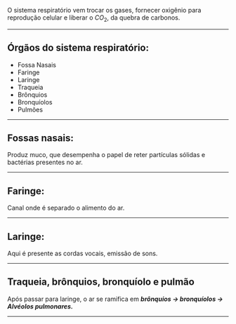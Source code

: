 O sistema respiratório vem trocar os gases, fornecer oxigênio para reprodução celular e liberar o $CO_2$, da quebra de carbonos.

---
## Órgãos do sistema respiratório:

- Fossa Nasais
- Faringe
- Laringe
- Traqueia
- Brônquios
- Bronquíolos
- Pulmões
---
## Fossas nasais:

Produz muco, que desempenha o papel de reter partículas sólidas e bactérias presentes no ar. 

---
## Faringe: 

Canal onde é separado o alimento do ar. 

---
## Laringe:

Aqui é presente as cordas vocais, emissão de sons. 

---
## Traqueia, brônquios, bronquíolo e pulmão

Após passar para laringe, o ar se ramifica em ***brônquios -> bronquíolos -> Alvéolos pulmonares.*** 

---
